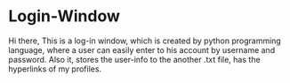# Login-Window
<pr>
Hi there,
This is a log-in window, which is created by python programming language, where a user can easily enter to his account by  username and password. 
Also it, stores the user-info to the another .txt file, has the hyperlinks of my profiles.
</pr>
